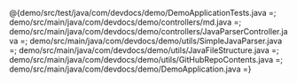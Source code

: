 ﻿@{demo/src/test/java/com/devdocs/demo/DemoApplicationTests.java =; demo/src/main/java/com/devdocs/demo/controllers/md.java =; demo/src/main/java/com/devdocs/demo/controllers/JavaParserController.java =; demo/src/main/java/com/devdocs/demo/utils/SimpleJavaParser.java =; demo/src/main/java/com/devdocs/demo/utils/JavaFileStructure.java =; demo/src/main/java/com/devdocs/demo/utils/GitHubRepoContents.java =; demo/src/main/java/com/devdocs/demo/DemoApplication.java =}
